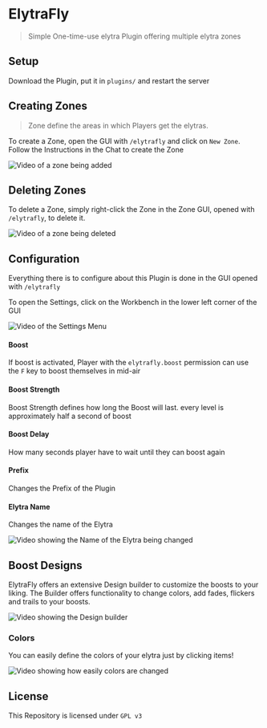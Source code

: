 # ElytraFly
> Simple One-time-use elytra Plugin offering multiple elytra zones 

## Setup
Download the Plugin, put it in `plugins/` and restart the server

## Creating Zones
> Zone define the areas in which Players get the elytras. 

To create a Zone, open the GUI with `/elytrafly` and click on `New Zone`. Follow the Instructions in the Chat to create the Zone

![Video of a zone being added](https://raw.githubusercontent.com/maxbossing/ElytraFly/master/assets/zone_creation.webp)

## Deleting Zones
To delete a Zone, simply right-click the Zone in the Zone GUI, opened with `/elytrafly`, to delete it.

![Video of a zone being deleted](https://raw.githubusercontent.com/maxbossing/ElytraFly/master/assets/zone_delete.webp)

## Configuration
Everything there is to configure about this Plugin is done in the GUI opened with `/elytrafly`

To open the Settings, click on the Workbench in the lower left corner of the GUI

![Video of the Settings Menu](https://raw.githubusercontent.com/maxbossing/ElytraFly/master/assets/settings_overview.webp)

#### Boost 
If boost is activated, Player with the `elytrafly.boost` permission can use the `F` key to boost themselves in mid-air
#### Boost Strength
Boost Strength defines how long the Boost will last. every level is approximately half a second of boost
#### Boost Delay
How many seconds player have to wait until they can boost again
#### Prefix
Changes the Prefix of the Plugin
#### Elytra Name
Changes the name of the Elytra 

![Video showing the Name of the Elytra being changed](https://raw.githubusercontent.com/maxbossing/ElytraFly/master/assets/elytra_name_change.webp)

## Boost Designs
ElytraFly offers an extensive Design builder to customize the boosts to your liking. The Builder offers functionality to change colors, add fades, flickers and trails to your boosts.

![Video showing the Design builder](https://raw.githubusercontent.com/maxbossing/ElytraFly/master/assets/design_overview.webp)

### Colors
You can easily define the colors of your elytra just by clicking items!

![Video showing how easily colors are changed](https://raw.githubusercontent.com/maxbossing/ElytraFly/master/assets/color_builder.webp)

## License
This Repository is licensed under `GPL v3`